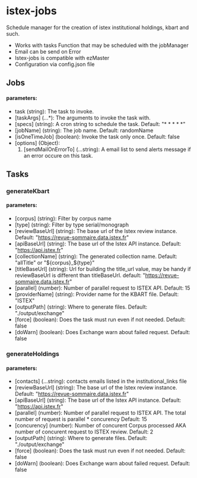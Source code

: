# istex-jobs

Schedule manager for the creation of istex institutional holdings, kbart and such.

* Works with tasks Function that may be scheduled with the jobManager 
* Email can be send on Error
* Istex-jobs is compatible with ezMaster
* Configuration via config.json file

## Jobs
#### parameters:
* task (string): The task to invoke.
* [taskArgs]  (...*): The arguments to invoke the task with. 
* [specs] (string): A cron string to schedule the task. Default: "* * * * *"
* [jobName] (string): The job name. Default: randomName
* [isOneTimeJob] (boolean): Invoke the task only once. Default: false
* [options] (Object):
   1. [sendMailOnErrorTo] (...string): A email list to send alerts message if an error occure on this task.
## Tasks
### generateKbart
#### parameters:
* [corpus] (string): Filter by corpus name
* [type] (string): Filter by type serial/monograph
* [reviewBaseUrl] (string): The base url of the Istex review instance. Default: "https://revue-sommaire.data.istex.fr"
* [apiBaseUrl] (string): The base url of the Istex API instance. Default: "https://api.istex.fr"
* [collectionName] (string): The generated collection name. Default: "allTitle" or "${corpus}_${type}"
* [titleBaseUrl] (string): Url for building the title_url value, may be handy if reviewBaseUrl is different than titleBaseUrl. default: "https://revue-sommaire.data.istex.fr"
* [parallel] (number): Number of parallel request to ISTEX API. Default: 15
* [providerName] (string): Provider name for the KBART file. Default: "ISTEX"
* [outputPath] (string): Where to generate files. Default: "./output/exchange"
* [force] (boolean):  Does the task must run even if not needed. Default: false 
* [doWarn] (boolean): Does Exchange warn about failed request. Default: false
### generateHoldings
#### parameters:
* [contacts] (...string): contacts emails listed in the institutional_links file
* [reviewBaseUrl] (string): The base url of the Istex review instance. Default: "https://revue-sommaire.data.istex.fr"
* [apiBaseUrl] (string): The base url of the Istex API instance. Default: "https://api.istex.fr"
* [parallel] (number): Number of parallel request to ISTEX API. The total number of request is parallel * concurency Default: 15
* [concurency] (number): Number of concurent Corpus processed AKA number of concurent request to ISTEX review. Default: 2
* [outputPath] (string): Where to generate files. Default: "./output/exchange"
* [force] (boolean):  Does the task must run even if not needed. Default: false
* [doWarn] (boolean): Does Exchange warn about failed request. Default: false

